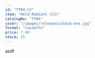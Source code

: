 ```yaml
---
id: "TT04-CS"
item: "Held Radiant (CS)"
catalogNo: "TT04"
cover: "/images/releases/album-one.jpg"
format: "cassette"
price: 7.00
stock: 25
---
```


asdf